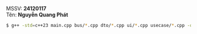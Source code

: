MSSV: **24120117**  
Tên: **Nguyễn Quang Phát**

```Bash
$ g++ -std=c++23 main.cpp bus/*.cpp dto/*.cpp ui/*.cpp usecase/*.cpp -o main
```